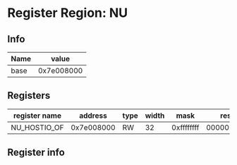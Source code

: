 # Register Region: NU


## Info
| Name | value |
| --- | --- |
| base | 0x7e008000 |

## Registers

| register name | address | type | width | mask | reset |
| --- | --- | --- | --- | --- | --- |
| NU_HOSTIO_OF | 0x7e008000 | RW | 32 | 0xffffffff | 0000000000 |

## Register info

